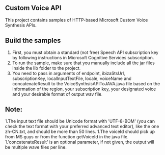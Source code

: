 ## Custom Voice API

This project contains samples of HTTP-based Microsoft Custom Voice Synthesis APIs.
 
## Build the samples

1. First, you must obtain a standard (not free) Speech API subscription key by following instructions in Microsoft Cognitive Services subscription.
1. To run the sample, make sure that you manually include all the jar files inside the lib folder to the project. 
1. You need to pass in arguments of endpoint, ibizaStsUrl, subscriptionKey, localInputTextFile, locale, voiceName and concatenateResult to the VoiceSynthsisAPIToJAVA.java file based on the information of the region, your subscription key, your designated voice and your desirable format of output wav file.

## Note:

1.The input text file should be Unicode format with 'UTF-8-BOM' (you can check the text format with your preferred advanced text editor), like the one zh-CN.txt, and should be more than 50 lines.
1.The voiceId should pick up from MS guys or from the function getVoiceId in the java file.
1.'concatenateResult' is an optional parameter, if not given, the output will be multiple wave files per line.
